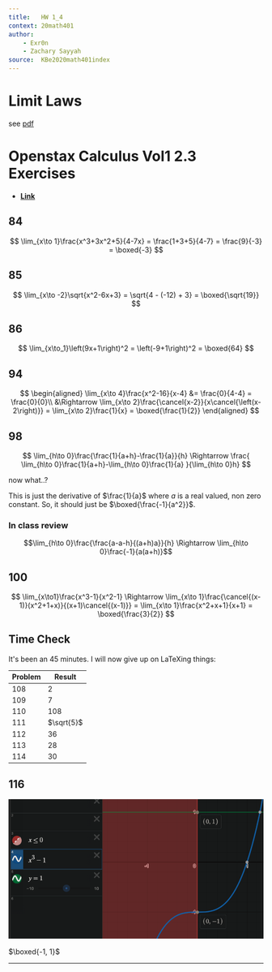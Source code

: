 ```yaml
---
title:   HW 1_4
context: 20math401
author:  
	- Exr0n
	- Zachary Sayyah
source:  KBe2020math401index
---
```


# Limit Laws
see [pdf](KBe20math401srcLimitLawsBrainstorm.pdf)

# Openstax Calculus Vol1 2.3 Exercises
- [**Link**](https://openstax.org/books/calculus-volume-1/pages/2-3-the-limit-laws)

## 84
$$
\lim_{x\to 1}\frac{x^3+3x^2+5}{4-7x} = \frac{1+3+5}{4-7} = \frac{9}{-3} = \boxed{-3}
$$

## 85
$$
\lim_{x\to -2}\sqrt{x^2-6x+3} = \sqrt{4 - (-12) + 3} = \boxed{\sqrt{19}}
$$

## 86
$$
\lim_{x\to_1}\left(9x+1\right)^2 = \left(-9+1\right)^2 = \boxed{64}
$$

## 94
$$
\begin{aligned}
\lim_{x\to 4}\frac{x^2-16}{x-4} &= \frac{0}{4-4} = \frac{0}{0}\\
&\Rightarrow \lim_{x\to 2}\frac{\cancel{x-2}}{x\cancel{\left(x-2\right)}} = \lim_{x\to 2}\frac{1}{x} = \boxed{\frac{1}{2}}
\end{aligned}
$$

## 98

$$
\lim_{h\to 0}\frac{\frac{1}{a+h}-\frac{1}{a}}{h} \Rightarrow \frac{ \lim_{h\to 0}\frac{1}{a+h}-\lim_{h\to 0}\frac{1}{a} }{\lim_{h\to 0}h}
$$

now what..?

This is just the derivative of $\frac{1}{a}$ where $a$ is a real valued, non zero constant. So, it should just be $\boxed{\frac{-1}{a^2}}$.

### In class review
$$\lim_{h\to 0}\frac{\frac{a-a-h}{(a+h)a}}{h} \Rightarrow \lim_{h\to 0}\frac{-1}{a(a+h)}$$

## 100
$$
\lim_{x\to1}\frac{x^3-1}{x^2-1} \Rightarrow \lim_{x\to 1}\frac{\cancel{(x-1)}(x^2+1+x)}{(x+1)\cancel{(x-1)}} = \lim_{x\to 1}\frac{x^2+x+1}{x+1} = \boxed{\frac{3}{2}}
$$

## Time Check
It's been an 45 minutes. I will now give up on LaTeXing things:

| Problem | Result |
|---------|--------|
| 108 | 2			|
| 109 | 7			|
| 110 | 108			|
| 111 | $\sqrt{5}$	|
| 112 | 36 |
| 113 | 28 |
| 114 | 30 |

## 116
![](KBe20math401src1u4p116graph.png) 

$\boxed{-1, 1}$

---

